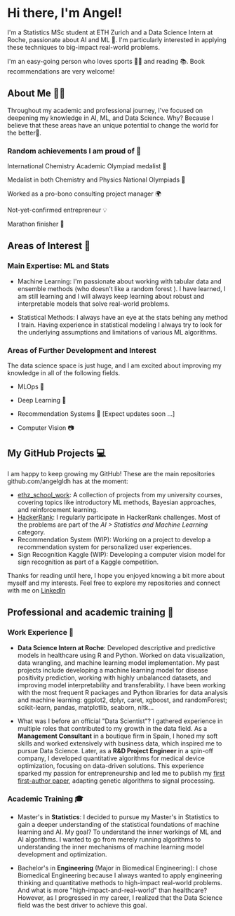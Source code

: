 # Hi there, I'm Angel!
I'm a Statistics MSc student at ETH Zurich and a Data Science Intern at Roche, passionate about AI and ML 🤖. I'm particularly interested in applying these techniques to big-impact real-world problems. 

I'm an easy-going person who loves sports 🏃‍♂️ and reading 📚. Book recommendations are very welcome!

## About Me 🙋‍♂️
Throughout my academic and professional journey, I've focused on deepening my knowledge in AI, ML, and Data Science. Why? Because I believe that these areas have an unique potential to change the world for the better🌱.

### Random achievements I am proud of 🌟

International Chemistry Academic Olympiad medalist 🥇

Medalist in both Chemistry and Physics National Olympiads 🏅

Worked as a pro-bono consulting project manager 🌍

Not-yet-confirmed entrepreneur 💡

Marathon finisher 🏃‍


## Areas of Interest 🎯
### Main Expertise: ML and Stats 
- Machine Learning: I'm passionate about working with tabular data and ensemble methods (who doesn't like a random forest ). I have learned, I am still learning and I will always keep learning about robust and interpretable models that solve real-world problems.

- Statistical Methods: I always have an eye at the stats behing any method I train. Having experience in statistical modeling I always try to look for the underlying assumptions and limitations of various ML algorithms. 

### Areas of Further Development and Interest 
The data science space is just huge, and I am excited about improving my knowledge in all of the following fields.

- MLOps 🔄

- Deep Learning 🧠

- Recommendation Systems 🎯 [Expect updates soon ...]

- Computer Vision 📷

## My GitHub Projects 💻
I am happy to keep growing my GitHub! These are the main repositories github.com/angelgldh has at the moment:

- [ethz_school_work](https://github.com/angelgldh/ethz_school_work): A collection of projects from my university courses, covering topics like introductory ML methods, Bayesian approaches, and reinforcement learning.
- [HackerRank](https://github.com/angelgldh/HackerRank): I regularly participate in HackerRank challenges. Most of the problems are part of the *AI > Statistics and Machine Learning* category.
- Recommendation System (WIP): Working on a project to develop a recommendation system for personalized user experiences.
- Sign Recognition Kaggle (WIP): Developing a computer vision model for sign recognition as part of a Kaggle competition.

Thanks for reading until here, I hope you enjoyed knowing a bit more about myself and my interests. Feel free to explore my repositories and connect with me on [LinkedIn](https://www.linkedin.com/in/angel-garcia-lopez-de-haro/)


## Professional and academic training 🚀
### Work Experience 💼
- **Data Science Intern at Roche**: 
Developed descriptive and predictive models in healthcare using R and Python. Worked on data visualization, data wrangling, and machine learning model implementation. My past projects include developing a machine learning model for disease positivity prediction, working with highly unbalanced datasets, and improving model interpretability and transferability. I have been working with the most frequent R packages and Python libraries for data analysis and machine learning: ggplot2, dplyr, caret, xgboost, and randomForest; scikit-learn, pandas, matplotlib, seaborn, nltk...

- What was I before an official "Data Scientist"?
I gathered experience in multiple roles that contributed to my growth in the data field. As a **Management Consultant** in a boutique firm in Spain, I honed my soft skills and worked extensively with business data, which inspired me to pursue Data Science. Later, as a **R&D Project Engineer** in a spin-off company, I developed quantitative algorithms for medical device optimization, focusing on data-driven solutions. This experience sparked my passion for entrepreneurship and led me to publish my [first first-author paper](https://opg.optica.org/ao/viewmedia.cfm?uri=ao-61-27-8091), adapting genetic algorithms to signal processing.

### Academic Training 🎓
- Master's in **Statistics**: I decided to pursue my Master's in Statistics to gain a deeper understanding of the statistical foundations of machine learning and AI. My goal? To understand the inner workings of ML and AI algorithms. I wanted to go from merely running algorithms to understanding the inner mechanisms of machine learning model development and optimization.

- Bachelor's in **Engineering** (Major in Biomedical Engineering): I chose Biomedical Engineering because I always wanted to apply engineering thinking and quantitative methods to high-impact real-world problems. And what is more "high-impact-and-real-world" than healthcare? However, as I progressed in my career, I realized that the Data Science field was the best driver to achieve this goal.



<!--
**angelgldh/angelgldh** is a ✨ _special_ ✨ repository because its `README.md` (this file) appears on your GitHub profile.

Here are some ideas to get you started:

- 🔭 I’m currently working on ...
- 🌱 I’m currently learning ...
- 👯 I’m looking to collaborate on ...
- 🤔 I’m looking for help with ...
- 💬 Ask me about ...
- 📫 How to reach me: ...
- 😄 Pronouns: ...
- ⚡ Fun fact: ...
-->
